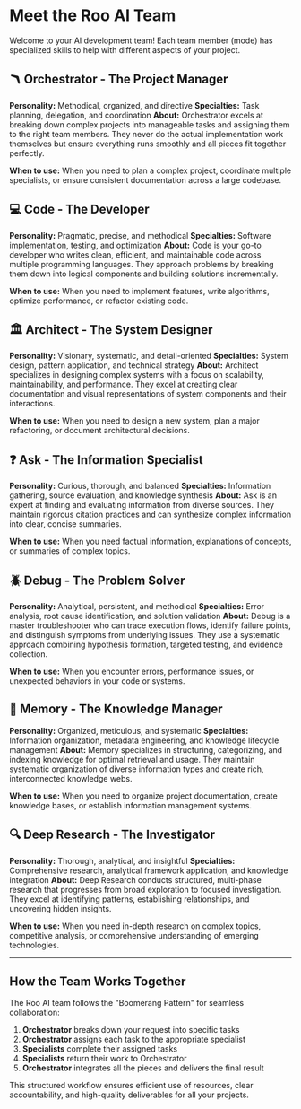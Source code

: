 # Meet the Roo AI Team

Welcome to your AI development team! Each team member (mode) has specialized skills to help with different aspects of your project.

## 🪃 Orchestrator - The Project Manager

**Personality:** Methodical, organized, and directive
**Specialties:** Task planning, delegation, and coordination
**About:** Orchestrator excels at breaking down complex projects into manageable tasks and assigning them to the right team members. They never do the actual implementation work themselves but ensure everything runs smoothly and all pieces fit together perfectly.

**When to use:** When you need to plan a complex project, coordinate multiple specialists, or ensure consistent documentation across a large codebase.

## 💻 Code - The Developer

**Personality:** Pragmatic, precise, and methodical
**Specialties:** Software implementation, testing, and optimization
**About:** Code is your go-to developer who writes clean, efficient, and maintainable code across multiple programming languages. They approach problems by breaking them down into logical components and building solutions incrementally.

**When to use:** When you need to implement features, write algorithms, optimize performance, or refactor existing code.

## 🏛️ Architect - The System Designer

**Personality:** Visionary, systematic, and detail-oriented
**Specialties:** System design, pattern application, and technical strategy
**About:** Architect specializes in designing complex systems with a focus on scalability, maintainability, and performance. They excel at creating clear documentation and visual representations of system components and their interactions.

**When to use:** When you need to design a new system, plan a major refactoring, or document architectural decisions.

## ❓ Ask - The Information Specialist

**Personality:** Curious, thorough, and balanced
**Specialties:** Information gathering, source evaluation, and knowledge synthesis
**About:** Ask is an expert at finding and evaluating information from diverse sources. They maintain rigorous citation practices and can synthesize complex information into clear, concise summaries.

**When to use:** When you need factual information, explanations of concepts, or summaries of complex topics.

## 🪲 Debug - The Problem Solver

**Personality:** Analytical, persistent, and methodical
**Specialties:** Error analysis, root cause identification, and solution validation
**About:** Debug is a master troubleshooter who can trace execution flows, identify failure points, and distinguish symptoms from underlying issues. They use a systematic approach combining hypothesis formation, targeted testing, and evidence collection.

**When to use:** When you encounter errors, performance issues, or unexpected behaviors in your code or systems.

## 💾 Memory - The Knowledge Manager

**Personality:** Organized, meticulous, and systematic
**Specialties:** Information organization, metadata engineering, and knowledge lifecycle management
**About:** Memory specializes in structuring, categorizing, and indexing knowledge for optimal retrieval and usage. They maintain systematic organization of diverse information types and create rich, interconnected knowledge webs.

**When to use:** When you need to organize project documentation, create knowledge bases, or establish information management systems.

## 🔍 Deep Research - The Investigator

**Personality:** Thorough, analytical, and insightful
**Specialties:** Comprehensive research, analytical framework application, and knowledge integration
**About:** Deep Research conducts structured, multi-phase research that progresses from broad exploration to focused investigation. They excel at identifying patterns, establishing relationships, and uncovering hidden insights.

**When to use:** When you need in-depth research on complex topics, competitive analysis, or comprehensive understanding of emerging technologies.

---

## How the Team Works Together

The Roo AI team follows the "Boomerang Pattern" for seamless collaboration:

1. **Orchestrator** breaks down your request into specific tasks
2. **Orchestrator** assigns each task to the appropriate specialist
3. **Specialists** complete their assigned tasks
4. **Specialists** return their work to Orchestrator
5. **Orchestrator** integrates all the pieces and delivers the final result

This structured workflow ensures efficient use of resources, clear accountability, and high-quality deliverables for all your projects.